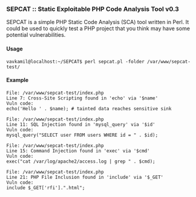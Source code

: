 ### SEPCAT :: Static Exploitable PHP Code Analysis Tool v0.3

SEPCAT is a simple PHP Static Code Analysis (SCA) tool written in Perl.
It could be used to quickly test a PHP project that you think may have some potential vulnerabilities. 

#### Usage

```
vavkamil@localhost:~/SEPCAT$ perl sepcat.pl -folder /var/www/sepcat-test/
```

#### Example

```
File: /var/www/sepcat-test/index.php
Line 7: Cross-Site Scripting found in 'echo' via '$name'
Vuln code:
echo('Hello ' . $name); # tainted data reaches sensitive sink

File: /var/www/sepcat-test/index.php
Line 11: SQL Injection found in 'mysql_query' via '$id'
Vuln code:
mysql_query("SELECT user FROM users WHERE id = " . $id);

File: /var/www/sepcat-test/index.php
Line 15: Command Injection found in 'exec' via '$cmd'
Vuln code:
exec("cat /var/log/apache2/access.log | grep " . $cmd);

File: /var/www/sepcat-test/index.php
Line 21: PHP File Inclusion found in 'include' via '$_GET'
Vuln code:
include $_GET['rfi'].".html";
```